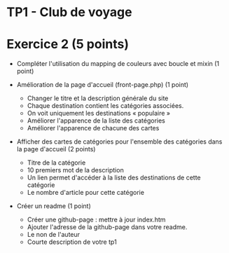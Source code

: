 # TP1 - Club de voyage

# Exercice 2 (5 points)

- Compléter l'utilisation du mapping de couleurs avec boucle et mixin (1 point)

- Amélioration de la page d'accueil (front-page.php) (1 point)
    - Changer le titre et la description générale du site 
    - Chaque destination contient les catégories associées. 
    - On voit uniquement les destinations « populaire »
    - Améliorer l'apparence de la liste des catégories 
    - Améliorer l'apparence de chacune des cartes 
    
- Afficher des cartes de catégories pour l'ensemble des catégories dans la page d'accueil   (2 points) 
    - Titre de la catégorie
    - 10 premiers mot de la description
    - Un lien permet d'accéder à la liste des destinations de cette catégorie
    - Le nombre d'article pour cette catégorie

- Créer un readme    (1 point)
    - Créer une github-page : mettre à jour index.htm 
    - Ajouter l'adresse de la github-page dans votre readme.
    - Le non de l'auteur
    - Courte description de votre tp1